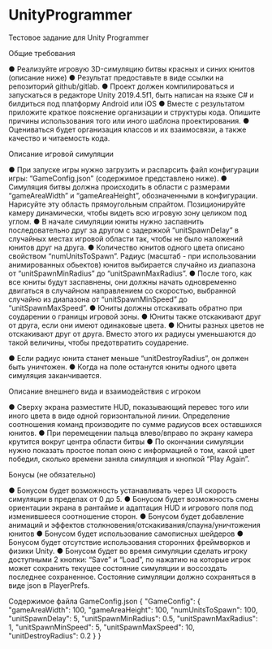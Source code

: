 # UnityProgrammer
 
Тестовое задание для Unity Programmer

Общие требования

● Реализуйте игровую 3D-симуляцию битвы красных и синих юнитов (описание ниже)
● Результат предоставьте в виде ссылки на репозиторий github/gitlab. 
● Проект должен компилироваться и запускаться в редакторе Unity 2019.4.5f1, быть написан на языке C# и билдиться под платформу Android или iOS
● Вместе с результатом приложите краткое пояснение организации и структуры кода.
Опишите причины использования того или иного шаблона проектирования.
● Оцениваться будет организация классов и их взаимосвязи, а также качество и
читаемость кода.

Описание игровой симуляции

● При запуске игры нужно загрузить и распарсить файл конфигурации игры:
“GameConfig.json” (содержимое представлено ниже).
● Симуляция битвы должна происходить в области с размерами “gameAreaWidth” и
“gameAreaHeight”, обозначенными в конфигурации. Нарисуйте эту область
прямоугольным спрайтом. Позиционируйте камеру динамически, чтобы видеть всю
игровую зону целиком под углом.
● В начале симуляции юниты нужно заспавнить последовательно друг за другом с
задержкой “unitSpawnDelay” в случайных местах игровой области так, чтобы не
было наложений юнитов друг на друга.
● Количество юнитов одного цвета описано свойством “numUnitsToSpawn”. Радиус (масштаб - при использовании анимированных обьектов) юнитов выбирается случайно из диапазона от “unitSpawnMinRadius” до
“unitSpawnMaxRadius”.
● После того, как все юниты будут заспавнены, они должны начать одновременно
двигаться в случайном направлением со скоростью, выбранной случайно из
диапазона от “unitSpawnMinSpeed” до “unitSpawnMaxSpeed”.
● Юниты должны отскакивать обратно при соударении о границы игровой зоны.
● Юниты также отскакивают друг от друга, если они имеют одинаковые цвета.
● Юниты разных цветов не отскакивают друг от друга. Вместо этого их радиусы
уменьшаются до такой величины, чтобы предотвратить соударение.

● Если радиус юнита станет меньше “unitDestroyRadius”, он должен быть уничтожен.
● Когда на поле останутся юниты одного цвета симуляция заканчивается.

Описание внешнего вида и взаимодействия с игроком

● Сверху экрана разместите HUD, показывающий перевес того или иного цвета в
виде одной горизонтальной линии. Определение соотношения команд производите
по сумме радиусов всех оставшихся юнитов.
● При перемещении пальца влево/вправо по экрану камера крутится вокруг центра области битвы
● По окончании симуляции нужно показать простое попап окно с информацией о том,
какой цвет победил, сколько времени заняла симуляция и кнопкой “Play Again”.

Бонусы (не обязательно)

● Бонусом будет возможность устанавливать через UI скорость симуляции в
пределах от 0 до 5.
● Бонусом будет возможность смены ориентации экрана в рантайме и
адаптация HUD и игрового поля под изменившееся соотношение сторон.
● Бонусом будет добавление анимаций и эффектов столкновения/отскакивания/спауна/уничтожения юнитов
● Бонусом будет использование самописных шейдеров
● Бонусом будет отсутствие использования сторонних фреймворков и физики Unity.
● Бонусом будет во время симуляции сделать игроку доступными 2 кнопки: “Save” и “Load”, по нажатию на которые игрок может сохранить текущее состояние симуляции и воссоздать последнее сохраненное. Состояние симуляции должно сохраняться в виде json в PlayerPrefs.

Содержимое файла GameConfig.json
{
"GameConfig":
	{
		"gameAreaWidth": 100,
		"gameAreaHeight": 100,
		"numUnitsToSpawn": 100,
		"unitSpawnDelay": 5,
		"unitSpawnMinRadius": 0.5,
		"unitSpawnMaxRadius": 1,
		"unitSpawnMinSpeed": 5,
		"unitSpawnMaxSpeed": 10,
		"unitDestroyRadius": 0.2
	}
}
